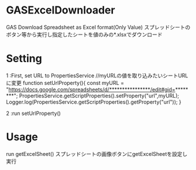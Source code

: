 # GASExcelDownloader
GAS Download Spreadsheet as Excel format(Only Value)
スプレッドシートのボタン等から実行し指定したシートを値のみの*.xlsxでダウンロード

# Setting

1 :First, set URL to PropertiesService
//myURLの値を取り込みたいシートURLに変更
function setUrlProperty(){
  const myURL = "https://docs.google.com/spreadsheets/d/****************/edit#gid=********";
  PropertiesService.getScriptProperties().setProperty("url",myURL);
  Logger.log(PropertiesService.getScriptProperties().getProperty("url"));
}

2 :run setUrlProperty()


# Usage
  run getExcelSheet()
  スプレッドシートの画像ボタンにgetExcelSheetを設定し実行
